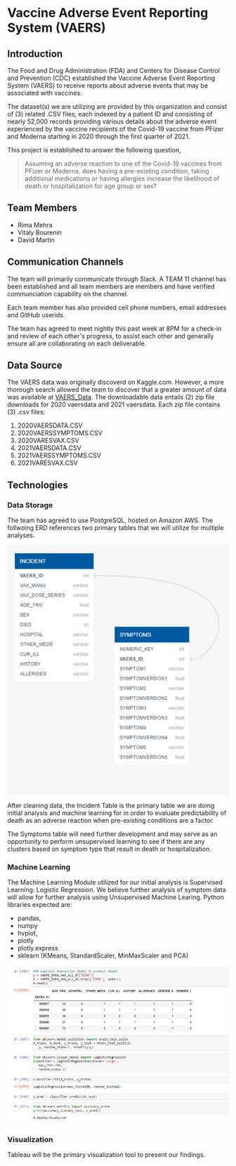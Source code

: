 # Vaccine Adverse Event Reporting System (VAERS)

## Introduction
The Food and Drug Administration (FDA) and Centers for Disease Control and Prevention (CDC) established the Vaccine Adverse Event Reporting System (VAERS) to receive reports about adverse events that may be associated with vaccines.

The dataset(s) we are utilizing are provided by this organization and consist of (3) related .CSV files, each indexed by a patient ID and consisting of nearly 52,000 records providing various details about the adverse event experienced by the vaccine recipients of the Covid-19 vaccine from PFizer and Moderna starting in 2020 through the first quarter of 2021.

This project is established to answer the following question,
> Assuming an adverse reaction to one of the Covid-19 vaccines from PFizer or Moderna, does having a pre-existing condition, taking additional medications or having allergies increase the likelihood of death or hospitalization for age group or sex?

## Team Members
 - Rima Mehra
 - Vitaly Bourenin
 - David Martin

 ## Communication Channels
 The team will primarily communicate through Slack.  A TEAM 11 channel has been established and all team members are members and have verified communciation capability on the channel.

 Each team member has also provided cell phone numbers, email addresses and GitHub userids.

 The team has agreed to meet nightly this past week at 8PM for a check-in and review of each other's progress, to assist each other and generally ensure all are collaborating on each deliverable.

 ## Data Source
 The VAERS data was originally discoverd on Kaggle.com.  However, a more thorough search allowed the team to discover that a greater amount of data was available at [VAERS_Data](https://vaers.hhs.gov/data.html).  The downloadable data entails (2) zip file downloads for 2020 vaersdata and 2021 vaersdata.  Each zip file contains (3) .csv files:
 1. 2020VAERSDATA.CSV
 2. 2020VAERSSYMPTOMS.CSV
 3. 2020VARESVAX.CSV
 4. 2021VAERSDATA.CSV
 5. 2021VAERSSYMPTOMS.CSV
 6. 2021VARESVAX.CSV

 ## Technologies

 ### Data Storage
 The team has agreed to use PostgreSQL, hosted on Amazon AWS.  The follwoing ERD references two primary tables that we will utilize for multiple analyses.  

 ![ERD](ERD.png)

After cleaning data, the Incident Table is the primary table we are doing initial analysis and machine learning for in order to evaluate predictability of death as an adverse reaction when pre-existing conditions are a factor.

The Symptoms table will need further development and may serve as an opportunity to perform unsupervised learning to see if there are any clusters based on symptom type that result in death or hospitalization.


 ### Machine Learning
 The Machine Learning Module utilized for our initial analysis is Supervised Learning:  Logistic Regression.  We believe further analysis of symptom data will allow for further analysis using Unsupervised Machine Learing.  Python libraries expected are:
 - pandas, 
 - numpy
 - hvplot, 
 - plotly
 - plotly.express
 - sklearn (KMeans, StandardScaler, MinMaxScaler and PCA)

 ![Machine_Learning](Machine_Learning_Model.png)
 
 ### Visualization
 Tableau will be the primary visualization tool to present our findings.
